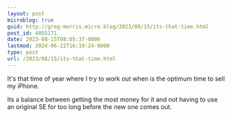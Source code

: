 ```yaml
---
layout: post
microblog: true
guid: http://greg-morris.micro.blog/2023/08/15/its-that-time.html
post_id: 4055171
date: 2023-08-15T08:05:37-0000
lastmod: 2024-06-22T16:19:24-0000
type: post
url: /2023/08/15/its-that-time.html
---
```

It's that time of year where I try to work out when is the optimum time to sell my iPhone.

Its a balance between getting the most money for it and not having to use an original SE for too long before the new one comes out.
